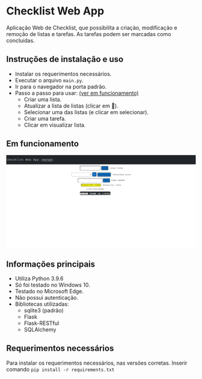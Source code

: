 # Checklist Web App

Aplicação Web de Checklist, que possibilita a criação, modificação e remoção de listas e tarefas. As tarefas podem ser marcadas como concluídas.

## Instruções de instalação e uso
- Instalar os requerimentos necessários.
- Executar o arquivo `main.py`.
- Ir para o navegador na porta padrão.
- Passo a passo para usar: [(ver em funcionamento)](other/gif.gif)
    - Criar uma lista.
    - Atualizar a lista de listas (clicar em &#128260;).
    - Selecionar uma das listas (e clicar em selecionar).
    - Criar uma tarefa.
    - Clicar em visualizar lista.

## Em funcionamento
![gif](other/gif.gif)

## Informações principais
- Utiliza Python 3.9.6
- Só foi testado no Windows 10.
- Testado no Microsoft Edge.
- Não possui autenticação.
- Bibliotecas utilizadas:
    - sqlite3 (padrão)
    - Flask
    - Flask-RESTful
    - SQLAlchemy

## Requerimentos necessários
Para instalar os requerimentos necessários, nas versões corretas. Inserir comando `pip install -r requirements.txt`